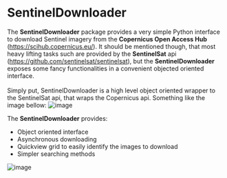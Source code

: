 # SentinelDownloader
The <b>SentinelDownloader</b> package provides a very simple Python interface to download Sentinel imagery from the <b>Copernicus Open Access Hub</b> (https://scihub.copernicus.eu/). It should be mentioned though, that most heavy lifting tasks such are provided by the <b>SentinelSat</b> api (https://github.com/sentinelsat/sentinelsat), but the <b>SentinelDownloader</b> exposes some fancy functionalities in a convenient objected oriented interface. <br>
<br>
Simply put, SentinelDownloader is a high level object oriented wrapper to the SentinelSat api, that wraps the Copernicus api. Something like the image bellow: 
![image](https://user-images.githubusercontent.com/19617404/132748919-e8d1f0dd-083e-4a39-86f8-eeadfb84a4e9.png)

The <b>SentinelDownloader</b> provides:
* Object oriented interface
* Asynchronous downloading
* Quickview grid to easily identify the images to download
* Simpler searching methods

![image](https://user-images.githubusercontent.com/19617404/132750257-6c5e906f-80b2-492e-b6c6-d2be6d48d5df.png)


